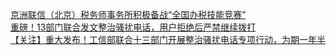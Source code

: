   
[京洲联信（北京）税务师事务所积极备战“全国办税技能竞赛”](http://www.dianyue.me/archives/329/beorrt1tlxsgmg4f/)  
[重磅！13部门联合发文整治骚扰电话，用户拒绝后严禁继续拨打](http://www.dianyue.me/archives/674/tptxiz6mnqniyvwl/)  
[【关注】重大发布！工信部联合十三部门开展整治骚扰电话专项行动，为期一年半](http://www.dianyue.me/archives/524/32hozppv7aq1nw7s/)